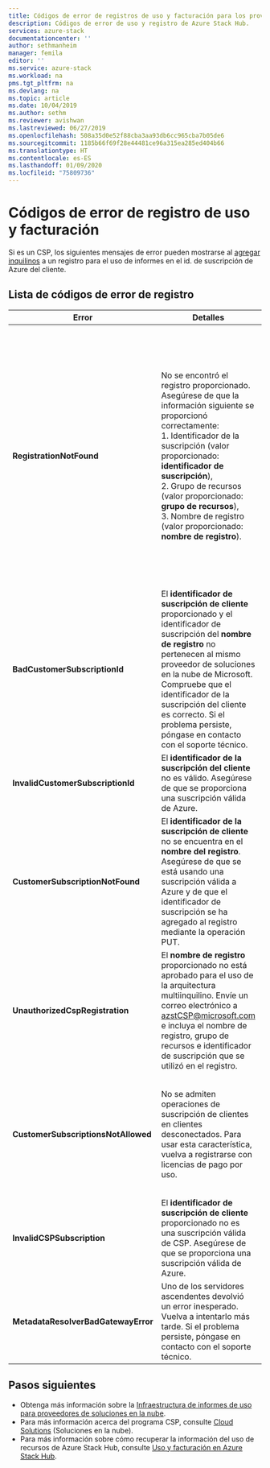 ```yaml
---
title: Códigos de error de registros de uso y facturación para los proveedores de soluciones en la nube para Azure Stack Hub | Microsoft Docs
description: Códigos de error de uso y registro de Azure Stack Hub.
services: azure-stack
documentationcenter: ''
author: sethmanheim
manager: femila
editor: ''
ms.service: azure-stack
ms.workload: na
pms.tgt_pltfrm: na
ms.devlang: na
ms.topic: article
ms.date: 10/04/2019
ms.author: sethm
ms.reviewer: avishwan
ms.lastreviewed: 06/27/2019
ms.openlocfilehash: 508a35d0e52f88cba3aa93db6cc965cba7b05de6
ms.sourcegitcommit: 1185b66f69f28e44481ce96a315ea285ed404b66
ms.translationtype: HT
ms.contentlocale: es-ES
ms.lasthandoff: 01/09/2020
ms.locfileid: "75809736"
---
```

# <a name="usage-and-billing-registration-error-codes"></a>Códigos de error de registro de uso y facturación

Si es un CSP, los siguientes mensajes de error pueden mostrarse al [agregar inquilinos](azure-stack-csp-ref-operations.md#add-tenant-to-registration) a un registro para el uso de informes en el id. de suscripción de Azure del cliente.

## <a name="list-of-registration-error-codes"></a>Lista de códigos de error de registro

| Error                           | Detalles                                                                                                                                                                                                                                                                                                                           | Comentarios                                                                                                                                                                                                                                                                                                                                                                                                                                                                                                                                                                                                            |
|---------------------------------|-----------------------------------------------------------------------------------------------------------------------------------------------------------------------------------------------------------------------------------------------------------------------------------------------------------------------------------|---------------------------------------------------------------------------------------------------------------------------------------------------------------------------------------------------------------------------------------------------------------------------------------------------------------------------------------------------------------------------------------------------------------------------------------------------------------------------------------------------------------------------------------------------------------------------------------------------------------------|
| **RegistrationNotFound**            | No se encontró el registro proporcionado. Asegúrese de que la información siguiente se proporcionó correctamente:<br>1. Identificador de la suscripción (valor proporcionado: **identificador de suscripción**),<br>2. Grupo de recursos (valor proporcionado: **grupo de recursos**),<br>3. Nombre de registro (valor proporcionado: **nombre de registro**).                             | Este error suele ocurrir cuando la información que apunta al registro inicial no es correcta. Si necesita comprobar el grupo de recursos y el nombre del registro, puede encontrarlo en Azure Portal al enumerar todos los recursos. Si encuentra más de un recurso de registro, busque **CloudDeploymentID** en las propiedades y seleccione el registro cuyo **CloudDeploymentID** coincida con el de su nube. Para buscar el objeto **CloudDeploymentID**, puede usar este comando de PowerShell en Azure Stack Hub:<br>`$azureStackStampInfo = Invoke-Command -Session $session -ScriptBlock { Get-AzureStackStampInformation }` |
| **BadCustomerSubscriptionId**       | El **identificador de suscripción de cliente** proporcionado y el identificador de suscripción del **nombre de registro** no pertenecen al mismo proveedor de soluciones en la nube de Microsoft. Compruebe que el identificador de la suscripción del cliente es correcto. Si el problema persiste, póngase en contacto con el soporte técnico. | Este error se produce cuando la suscripción del cliente es una suscripción CSP, pero se transfiere a un asociado de CSP diferente de aquel en el que se transfiere la suscripción utilizada en el registro inicial. Esta comprobación se realiza para evitar una situación que podría dar como resultado la facturación a un asociado de CSP que no es responsable del uso de Azure Stack Hub.                                                                                                                                                                                                                                                                          |
| **InvalidCustomerSubscriptionId**   | El **identificador de la suscripción del cliente** no es válido. Asegúrese de que se proporciona una suscripción válida de Azure.                                                                                                                                                                         |                                                                                                                                                                                                                                                                                                                                                                                                                                                                                                                                                                                                                     |
| **CustomerSubscriptionNotFound**    | El **identificador de la suscripción de cliente** no se encuentra en el **nombre del registro**. Asegúrese de que se está usando una suscripción válida a Azure y de que el identificador de suscripción se ha agregado al registro mediante la operación PUT.                                                   | Este error se produce al intentar comprobar que se ha agregado un inquilino a una suscripción, y no se encuentra la suscripción del cliente que se asociará al registro. El cliente no se ha agregado al registro o el identificador de suscripción se ha escrito incorrectamente.                                                                                                                                                                                                                                                                                                                                |
| **UnauthorizedCspRegistration**     | El **nombre de registro** proporcionado no está aprobado para el uso de la arquitectura multiinquilino. Envíe un correo electrónico a azstCSP@microsoft.com e incluya el nombre de registro, grupo de recursos e identificador de suscripción que se utilizó en el registro.                                                                                    | Microsoft debe aprobar un registro para el modo multiinquilino para que pueda empezar a agregarle inquilinos.                                                                                                                                                                                                                                                                                                                                                                                             |
| **CustomerSubscriptionsNotAllowed** | No se admiten operaciones de suscripción de clientes en clientes desconectados. Para usar esta característica, vuelva a registrarse con licencias de pago por uso.                                                                                                                                                                    | El registro al que intenta agregar inquilinos es un registro de capacidad; es decir, cuando se creó el registro, se usó el parámetro `BillingModel Capacity`. Solo se permiten registros de pago por uso para agregar inquilinos. Debe volver a realizar el registro con el parámetro `BillingModel PayAsYouUse`.                                                                                                                                                                                                                                                                                          |
| **InvalidCSPSubscription**          | El **identificador de suscripción de cliente** proporcionado no es una suscripción válida de CSP. Asegúrese de que se proporciona una suscripción válida de Azure.                                                                                                                                                        | Es muy probable que la suscripción del cliente esté mal escrita.                                                                                                                                                                                                                                                                                                                                                                                                                                                                                                                                        |
| **MetadataResolverBadGatewayError** | Uno de los servidores ascendentes devolvió un error inesperado. Vuelva a intentarlo más tarde. Si el problema persiste, póngase en contacto con el soporte técnico.                                                                                                                                                                                                |                                                                                                                                                                                                                                                                                                                                                                                                                                                                                                                                                                                                                     |

## <a name="next-steps"></a>Pasos siguientes

- Obtenga más información sobre la [Infraestructura de informes de uso para proveedores de soluciones en la nube](azure-stack-csp-ref-infrastructure.md).
- Para más información acerca del programa CSP, consulte [Cloud Solutions](https://partner.microsoft.com/solutions/microsoft-cloud-solutions) (Soluciones en la nube).
- Para más información sobre cómo recuperar la información del uso de recursos de Azure Stack Hub, consulte [Uso y facturación en Azure Stack Hub](azure-stack-billing-and-chargeback.md).
